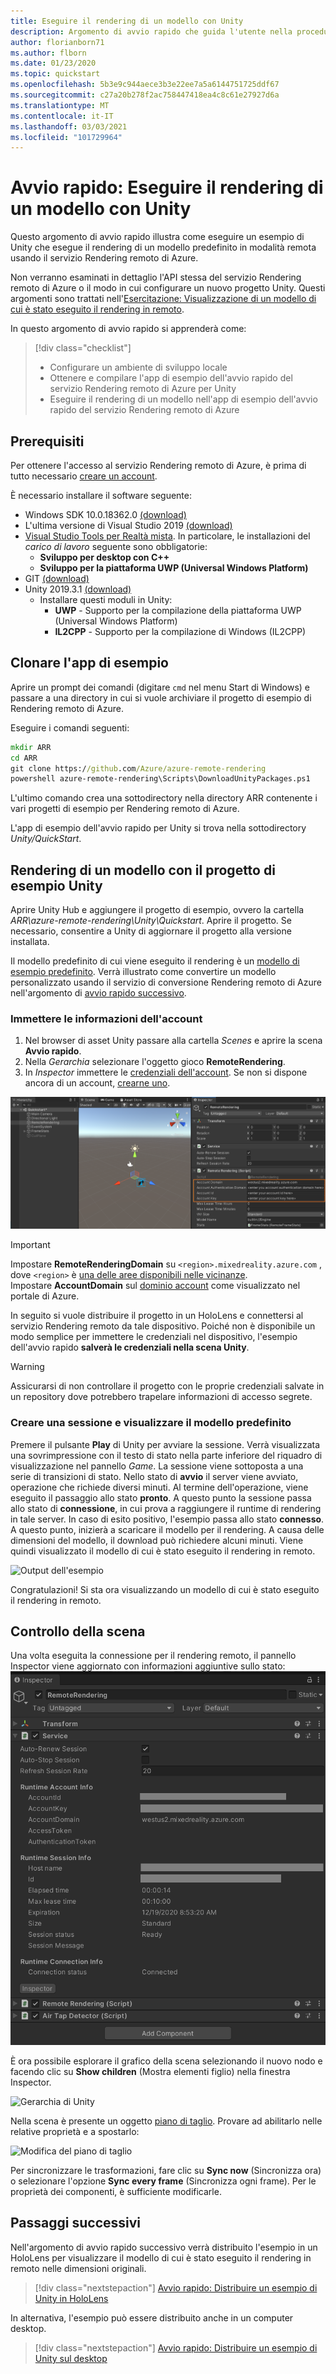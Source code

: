 ```yaml
---
title: Eseguire il rendering di un modello con Unity
description: Argomento di avvio rapido che guida l'utente nella procedura per eseguire il rendering di un modello
author: florianborn71
ms.author: flborn
ms.date: 01/23/2020
ms.topic: quickstart
ms.openlocfilehash: 5b3e9c944aece3b3e22ee7a5a6144751725ddf67
ms.sourcegitcommit: c27a20b278f2ac758447418ea4c8c61e27927d6a
ms.translationtype: MT
ms.contentlocale: it-IT
ms.lasthandoff: 03/03/2021
ms.locfileid: "101729964"
---
```

# <a name="quickstart-render-a-model-with-unity"></a>Avvio rapido: Eseguire il rendering di un modello con Unity

Questo argomento di avvio rapido illustra come eseguire un esempio di Unity che esegue il rendering di un modello predefinito in modalità remota usando il servizio Rendering remoto di Azure.

Non verranno esaminati in dettaglio l'API stessa del servizio Rendering remoto di Azure o il modo in cui configurare un nuovo progetto Unity. Questi argomenti sono trattati nell'[Esercitazione: Visualizzazione di un modello di cui è stato eseguito il rendering in remoto](../tutorials/unity/view-remote-models/view-remote-models.md).

In questo argomento di avvio rapido si apprenderà come:
> [!div class="checklist"]
>
>* Configurare un ambiente di sviluppo locale
>* Ottenere e compilare l'app di esempio dell'avvio rapido del servizio Rendering remoto di Azure per Unity
>* Eseguire il rendering di un modello nell'app di esempio dell'avvio rapido del servizio Rendering remoto di Azure

## <a name="prerequisites"></a>Prerequisiti

Per ottenere l'accesso al servizio Rendering remoto di Azure, è prima di tutto necessario [creare un account](../how-tos/create-an-account.md).

È necessario installare il software seguente:

* Windows SDK 10.0.18362.0 [(download)](https://developer.microsoft.com/windows/downloads/windows-10-sdk)
* L'ultima versione di Visual Studio 2019 [(download)](https://visualstudio.microsoft.com/vs/older-downloads/)
* [Visual Studio Tools per Realtà mista](/windows/mixed-reality/install-the-tools). In particolare, le installazioni del *carico di lavoro* seguente sono obbligatorie:
  * **Sviluppo per desktop con C++**
  * **Sviluppo per la piattaforma UWP (Universal Windows Platform)**
* GIT [(download)](https://git-scm.com/downloads)
* Unity 2019.3.1 [(download)](https://unity3d.com/get-unity/download)
  * Installare questi moduli in Unity:
    * **UWP** - Supporto per la compilazione della piattaforma UWP (Universal Windows Platform)
    * **IL2CPP** - Supporto per la compilazione di Windows (IL2CPP)

## <a name="clone-the-sample-app"></a>Clonare l'app di esempio

Aprire un prompt dei comandi (digitare `cmd` nel menu Start di Windows) e passare a una directory in cui si vuole archiviare il progetto di esempio di Rendering remoto di Azure.

Eseguire i comandi seguenti:

```cmd
mkdir ARR
cd ARR
git clone https://github.com/Azure/azure-remote-rendering
powershell azure-remote-rendering\Scripts\DownloadUnityPackages.ps1
```

L'ultimo comando crea una sottodirectory nella directory ARR contenente i vari progetti di esempio per Rendering remoto di Azure.

L'app di esempio dell'avvio rapido per Unity si trova nella sottodirectory *Unity/QuickStart*.

## <a name="rendering-a-model-with-the-unity-sample-project"></a>Rendering di un modello con il progetto di esempio Unity

Aprire Unity Hub e aggiungere il progetto di esempio, ovvero la cartella *ARR\azure-remote-rendering\Unity\Quickstart*.
Aprire il progetto. Se necessario, consentire a Unity di aggiornare il progetto alla versione installata.

Il modello predefinito di cui viene eseguito il rendering è un [modello di esempio predefinito](../samples/sample-model.md). Verrà illustrato come convertire un modello personalizzato usando il servizio di conversione Rendering remoto di Azure nell'argomento di [avvio rapido successivo](convert-model.md).

### <a name="enter-your-account-info"></a>Immettere le informazioni dell'account

1. Nel browser di asset Unity passare alla cartella *Scenes* e aprire la scena **Avvio rapido**.
1. Nella *Gerarchia* selezionare l'oggetto gioco **RemoteRendering**.
1. In *Inspector* immettere le [credenziali dell'account](../how-tos/create-an-account.md). Se non si dispone ancora di un account, [crearne uno](../how-tos/create-an-account.md).

![Informazioni sull'account Rendering remoto di Azure](./media/arr-sample-account-info.png)

> [!IMPORTANT]
> Impostare **RemoteRenderingDomain** su `<region>.mixedreality.azure.com` , dove `<region>` è [una delle aree disponibili nelle vicinanze](../reference/regions.md). \
> Impostare **AccountDomain** sul [dominio account](../how-tos/create-an-account.md#retrieve-the-account-information) come visualizzato nel portale di Azure.

In seguito si vuole distribuire il progetto in un HoloLens e connettersi al servizio Rendering remoto da tale dispositivo. Poiché non è disponibile un modo semplice per immettere le credenziali nel dispositivo, l'esempio dell'avvio rapido **salverà le credenziali nella scena Unity**.

> [!WARNING]
> Assicurarsi di non controllare il progetto con le proprie credenziali salvate in un repository dove potrebbero trapelare informazioni di accesso segrete.

### <a name="create-a-session-and-view-the-default-model"></a>Creare una sessione e visualizzare il modello predefinito

Premere il pulsante **Play** di Unity per avviare la sessione. Verrà visualizzata una sovrimpressione con il testo di stato nella parte inferiore del riquadro di visualizzazione nel pannello *Game*. La sessione viene sottoposta a una serie di transizioni di stato. Nello stato di **avvio** il server viene avviato, operazione che richiede diversi minuti. Al termine dell'operazione, viene eseguito il passaggio allo stato **pronto**. A questo punto la sessione passa allo stato di **connessione**, in cui prova a raggiungere il runtime di rendering in tale server. In caso di esito positivo, l'esempio passa allo stato **connesso**. A questo punto, inizierà a scaricare il modello per il rendering. A causa delle dimensioni del modello, il download può richiedere alcuni minuti. Viene quindi visualizzato il modello di cui è stato eseguito il rendering in remoto.

![Output dell'esempio](media/arr-sample-output.png)

Congratulazioni! Si sta ora visualizzando un modello di cui è stato eseguito il rendering in remoto.

## <a name="inspecting-the-scene"></a>Controllo della scena

Una volta eseguita la connessione per il rendering remoto, il pannello Inspector viene aggiornato con informazioni aggiuntive sullo stato: ![Riproduzione dell'esempio di Unity](./media/arr-sample-configure-session-running.png)

È ora possibile esplorare il grafico della scena selezionando il nuovo nodo e facendo clic su **Show children** (Mostra elementi figlio) nella finestra Inspector.

![Gerarchia di Unity](./media/unity-hierarchy.png)

Nella scena è presente un oggetto [piano di taglio](../overview/features/cut-planes.md). Provare ad abilitarlo nelle relative proprietà e a spostarlo:

![Modifica del piano di taglio](media/arr-sample-unity-cutplane.png)

Per sincronizzare le trasformazioni, fare clic su **Sync now** (Sincronizza ora) o selezionare l'opzione **Sync every frame** (Sincronizza ogni frame). Per le proprietà dei componenti, è sufficiente modificarle.

## <a name="next-steps"></a>Passaggi successivi

Nell'argomento di avvio rapido successivo verrà distribuito l'esempio in un HoloLens per visualizzare il modello di cui è stato eseguito il rendering in remoto nelle dimensioni originali.

> [!div class="nextstepaction"]
> [Avvio rapido: Distribuire un esempio di Unity in HoloLens](deploy-to-hololens.md)

In alternativa, l'esempio può essere distribuito anche in un computer desktop.

> [!div class="nextstepaction"]
> [Avvio rapido: Distribuire un esempio di Unity sul desktop](deploy-to-desktop.md)